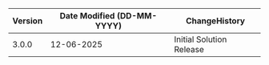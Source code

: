  **Version** | **Date Modified (DD-MM-YYYY)**| **ChangeHistory**                                                                         |
|------------|-------------------------------|-------------------------------------------------------------------------------------------|
| 3.0.0      | 12-06-2025                    | Initial Solution Release                                               |